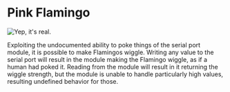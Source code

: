 # Pink Flamingo

![Yep, it's real.](block:flamingo:flamingo.flamingo)

Exploiting the undocumented ability to poke things of the serial port module, it is possible to make Flamingos wiggle. Writing any value to the serial port will result in the module making the Flamingo wiggle, as if a human had poked it. Reading from the module will result in it returning the wiggle strength, but the module is unable to handle particularly high values, resulting undefined behavior for those. 

